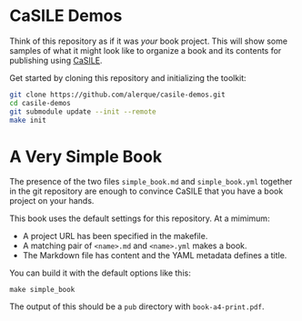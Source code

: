 # CaSILE Demos

Think of this repository as if it was _your_ book project. This will show some samples of what it might look like to organize a book and its contents for publishing using [CaSILE][casile].

Get started by cloning this repository and initializing the toolkit:

```sh
git clone https://github.com/alerque/casile-demos.git
cd casile-demos
git submodule update --init --remote
make init
```

# A Very Simple Book

The presence of the two files `simple_book.md` and `simple_book.yml` together in the git repository are enough to convince CaSILE that you have a book project on your hands.

This book uses the default settings for this repository. At a mimimum:

* A project URL has been specified in the makefile.
* A matching pair of `<name>.md` and `<name>.yml` makes a book.
* The Markdown file has content and the YAML metadata defines a title.

You can build it with the default options like this:

```
make simple_book
```

The output of this should be a `pub` directory with `book-a4-print.pdf`.

[casile]: https://github.com/alerque/casile

